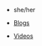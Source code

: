 
- she/her




- [Blogs](https://medium.com/@soumyas567)
- [Videos](https://www.youtube.com/malayalicode)
